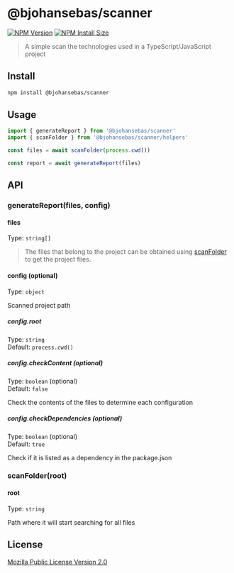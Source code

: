 # @bjohansebas/scanner

[![NPM Version][npm-version-image]][npm-url]
[![NPM Install Size][npm-install-size-image]][npm-install-size-url]

> A simple scan the technologies used in a TypeScript/JavaScript project

## Install

```sh
npm install @bjohansebas/scanner
```

## Usage


```js
import { generateReport } from '@bjohansebas/scanner'
import { scanFolder } from '@bjohansebas/scanner/helpers'

const files = await scanFolder(process.cwd())

const report = await generateReport(files)
```

## API

### generateReport(files, config)

#### files

Type: `string[]`

> The files that belong to the project can be obtained using [scanFolder](#scanfolderroot) to get the project files.

#### config (optional)

Type: `object`

Scanned project path

##### config.root

Type: `string`\
Default: `process.cwd()`

##### config.checkContent (optional)

Type: `boolean` (optional)\
Default: `false`

Check the contents of the files to determine each configuration

##### config.checkDependencies (optional)

Type: `boolean` (optional)\
Default: `true`

Check if it is listed as a dependency in the package.json

### scanFolder(root)

#### root

Type: `string`

Path where it will start searching for all files

## License

[Mozilla Public License Version 2.0](https://github.com/bjohansebas/pkgs/blob/main/LICENSE)

[npm-install-size-image]: https://badgen.net/packagephobia/install/@bjohansebas/scanner
[npm-install-size-url]: https://packagephobia.com/result?p=%40bjohansebas%2Fscanner
[npm-url]: https://npmjs.com/package/@bjohansebas/scanner
[npm-version-image]: https://badgen.net/npm/v/@bjohansebas/scanner